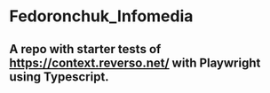 # Fedoronchuk_Infomedia

## A repo with starter tests of https://context.reverso.net/  with Playwright using Typescript.